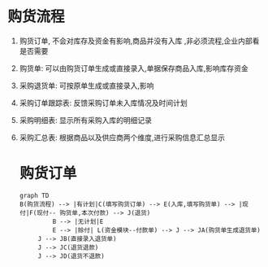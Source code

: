 # 购货流程

1. 购货订单, 不会对库存及资金有影响,商品并没有入库 ,非必须流程,企业内部看是否需要

2. 购货单: 可以由购货订单生成或直接录入,单据保存商品入库,影响库存资金

3. 采购退货单: 可按原单生成或直接录入,影响

4. 采购订单跟踪表: 反馈采购订单未入库情况及时间计划

5. 采购明细表: 显示所有采购入库的明细记录

6. 采购汇总表: 根据商品以及供应商两个维度,进行采购信息汇总显示

   # 购货订单

   ```mermaid
   graph TD
   B(购货流程) --> |有计划|C(填写购货订单) --> E(入库,填写购货单) --> |现付|F(现付-- 购货单,本次付款) --> J(退货)
    		B --> |无计划|E
    		E --> |赊付| L(资金模块--付款单) --> J --> JA(购货单生成退货单)
   		J --> JB(直接录入退货单)
   		J --> JC(退货退款)
   		J --> JD(退货不退款)
   ```
   
   

